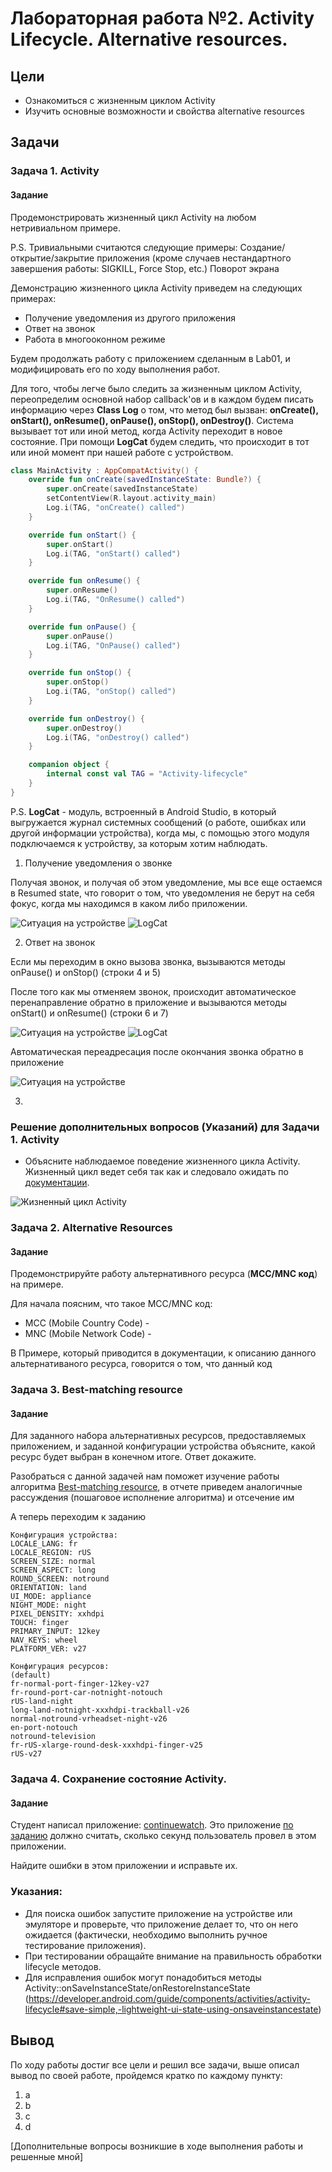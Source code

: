 # Лабораторная работа №2. Activity Lifecycle. Alternative resources.

## Цели
* Ознакомиться с жизненным циклом Activity
* Изучить основные возможности и свойства alternative resources

## Задачи
### Задача 1. Activity
#### Задание
Продемонстрировать жизненный цикл Activity на любом нетривиальном примере.

P.S. Тривиальными считаются следующие примеры:
Создание/открытие/закрытие приложения (кроме случаев нестандартного завершения работы: SIGKILL, Force Stop, etc.)
Поворот экрана

Демонстрацию жизненного цикла Activity приведем на следующих примерах: 
* Получение уведомления из другого приложения
* Ответ на звонок
* Работа в многооконном режиме

Будем продолжать работу с приложением сделанным в Lab01, и модифицировать его по ходу выполнения работ.

Для того, чтобы легче было следить за жизненным циклом Activity, переопределим основной набор callback'ов и в каждом будем писать информацию через **Class Log** о том, что метод был вызван: **onCreate(), onStart(), onResume(), onPause(), onStop(), onDestroy()**. Система вызывает тот или иной метод, когда Activity переходит в новое состояние. При помощи **LogCat** будем следить, что происходит в тот или иной момент при нашей работе с устройством.

```kotlin
class MainActivity : AppCompatActivity() {
    override fun onCreate(savedInstanceState: Bundle?) {
        super.onCreate(savedInstanceState)
        setContentView(R.layout.activity_main)
        Log.i(TAG, "onCreate() called")
    }

    override fun onStart() {
        super.onStart()
        Log.i(TAG, "onStart() called")
    }

    override fun onResume() {
        super.onResume()
        Log.i(TAG, "OnResume() called")
    }

    override fun onPause() {
        super.onPause()
        Log.i(TAG, "OnPause() called")
    }

    override fun onStop() {
        super.onStop()
        Log.i(TAG, "onStop() called")
    }

    override fun onDestroy() {
        super.onDestroy()
        Log.i(TAG, "onDestroy() called")
    }

    companion object {
        internal const val TAG = "Activity-lifecycle"
    }
}
```

P.S. **LogCat** - модуль, встроенный в Android Studio, в который выгружается журнал системных сообщений (о работе, ошибках или другой информации устройства), когда мы, с помощью этого модуля подключаемся к устройству, за которым хотим наблюдать.

1. Получение уведомления о звонке

Получая звонок, и получая об этом уведомление, мы все еще остаемся в Resumed state, что говорит о том, что уведомления не берут на себя фокус, когда мы находимся в каком либо приложении.

![Ситуация на устройстве](https://raw.githubusercontent.com/b0r1ngx/AndroidProgramming/main/Lab02/images/ss1com.b0r1ngx.lab01_crop.jpg "Ситуация на устройстве")
![LogCat](https://raw.githubusercontent.com/b0r1ngx/AndroidProgramming/main/Lab02/images/1.png "LogCat")

2. Ответ на звонок

Если мы переходим в окно вызова звонка, вызываются методы onPause() и onStop() (строки 4 и 5)

После того как мы отменяем звонок, происходит автоматическое перенаправление обратно в приложение и вызываются методы onStart() и onResume() (строки 6 и 7)

![Ситуация на устройстве](https://raw.githubusercontent.com/b0r1ngx/AndroidProgramming/main/Lab02/images/ss2com.android.incallui_crop.jpg "Ситуация на устройстве")
![LogCat](https://raw.githubusercontent.com/b0r1ngx/AndroidProgramming/main/Lab02/images/2.png "LogCat")

Автоматическая переадресация после окончания звонка обратно в приложение

![Ситуация на устройстве](https://raw.githubusercontent.com/b0r1ngx/AndroidProgramming/main/Lab02/images/ss3com.b0r1ngx.lab01_crop.jpg "Ситуация на устройстве")

3.

### Решение дополнительных вопросов (Указаний) для Задачи 1. Activity

* Объясните наблюдаемое поведение жизненного цикла Activity.
Жизненный цикл ведет себя так как и следовало ожидать по [документации](https://developer.android.com/guide/components/activities/activity-lifecycle).

![Жизненный цикл Activity](https://developer.android.com/guide/components/images/activity_lifecycle.png "Жизненный цикл Activity")

### Задача 2. Alternative Resources
#### Задание
Продемонстрируйте работу альтернативного ресурса (**MCC/MNC код**) на примере.

Для начала поясним, что такое MCC/MNC код:
* MCC (Mobile Country Code) - 
* MNC (Mobile Network Code) - 

В Примере, который приводится в документации, к описанию данного альтернативаного ресурса, говорится о том, что данный код 

### Задача 3. Best-matching resource
#### Задание
Для заданного набора альтернативных ресурсов, предоставляемых приложением, и заданной конфигурации устройства объясните, какой ресурс будет выбран в конечном итоге. Ответ докажите.  

Разобраться c данной задачей нам поможет изучение работы алгоритма [Best-matching resource](https://developer.android.com/guide/topics/resources/providing-resources#BestMatch), в отчете приведем аналогичные рассуждения (пошаговое исполнение алгоритма) и отсечение им

А теперь переходим к заданию

```
Конфигурация устройства:
LOCALE_LANG: fr
LOCALE_REGION: rUS
SCREEN_SIZE: normal
SCREEN_ASPECT: long
ROUND_SCREEN: notround
ORIENTATION: land
UI_MODE: appliance
NIGHT_MODE: night
PIXEL_DENSITY: xxhdpi
TOUCH: finger
PRIMARY_INPUT: 12key
NAV_KEYS: wheel
PLATFORM_VER: v27

Конфигурация ресурсов:
(default)
fr-normal-port-finger-12key-v27
fr-round-port-car-notnight-notouch
rUS-land-night
long-land-notnight-xxxhdpi-trackball-v26
normal-notround-vrheadset-night-v26
en-port-notouch
notround-television
fr-rUS-xlarge-round-desk-xxxhdpi-finger-v25
rUS-v27
```


### Задача 4. Сохранение состояние Activity.
#### Задание
Студент написал приложение: [continuewatch](continuewatch). Это приложение [по заданию](continuewatch/README.md) должно считать, сколько секунд пользователь провел в этом приложении.  

Найдите ошибки в этом приложении и исправьте их.  

### Указания:  
* Для поиска ошибок запустите приложение на устройстве или эмуляторе и проверьте, что приложение делает то, что он него ожидается (фактически, необходимо выполнить ручное тестирование приложения).
* При тестировании обращайте внимание на правильность обработки lifecycle методов.  
* Для исправления ошибок могут понадобиться методы Activity::onSaveInstanceState/onRestoreInstanceState (https://developer.android.com/guide/components/activities/activity-lifecycle#save-simple,-lightweight-ui-state-using-onsaveinstancestate)

## Вывод
По ходу работы достиг все цели и решил все задачи, выше описал вывод по своей работе, пройдемся кратко по каждому пункту:
1. a
2. b
3. c
4. d

[Дополнительные вопросы возникшие в ходе выполнения работы и решенные мной]
